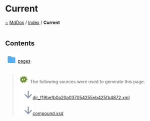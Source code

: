 <a id="current"></a>
<h1>Current</h1>
<a id="dir_f19befb0a20a037054255eb425fb4872"></a>
<a href="https://github.com/CharlesCarley/MdDox">~</a>
<a href="indexpage.md#mddox">MdDox</a>
<span class="inline-text">/</span>
<a href="index.md#index">Index</a>
<span class="inline-text">/</span>
<span class="bold-text"><b>Current</b></span>
<br/>
<br/>
<a id="contents"></a>
<h2>Contents</h2>
<span class="icon-list-item"><a href="dir_0fdaa85f2db5425911c36efff1ab1b08.md#pages" class="icon-list-item"><img src="../images/folder.svg" class="icon-list-item"/><span class="icon-list-item">pages</span>
</a>
</span>
<br/>
<br/>
<blockquote>
<img src="../images/debug.svg"/><span class="inline-text">The following sources were used to generate this page.</span>
<br/>
<span class="icon-list-item"><a href="../xml/dir_f19befb0a20a037054255eb425fb4872.xml#L1" class="icon-list-item"><img src="../images/lookInside.svg" class="icon-list-item"/><span class="icon-list-item">dir_f19befb0a20a037054255eb425fb4872.xml</span>
</a>
</span>
<br/>
<span class="icon-list-item"><a href="../xml/compound.xsd#L1" class="icon-list-item"><img src="../images/lookInside.svg" class="icon-list-item"/><span class="icon-list-item">compound.xsd</span>
</a>
</span>
</blockquote>
</div>
</div>
</body>
</html>
